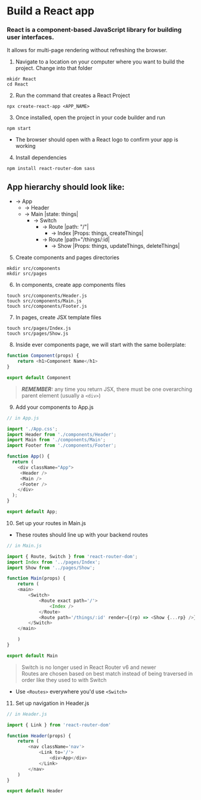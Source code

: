 # Build a React app
### React is a component-based JavaScript library for building user interfaces.  
It allows for multi-page rendering without refreshing the browser.  

1. Navigate to a location on your computer where you want to build the project. Change into that folder
```
mkidr React
cd React
```
2. Run the command that creates a React Project
```
npx create-react-app <APP_NAME>
```
3. Once installed, open the project in your code builder and run 
```
npm start
```
  - The browser should open with a React logo to confirm your app is working

4. Install dependencies
```
npm install react-router-dom sass
```
## App hierarchy should look like:
- -> App  
  - -> Header  
  - -> Main |state: things|  
    - -> Switch  
      - -> Route |path: "/"|  
        - -> Index |Props: things, createThings|  
      - -> Route |path="/things/:id|  
        - -> Show |Props: things, updateThings, deleteThings|  


5. Create components and pages directories
```
mkdir src/components
mkdir src/pages
```

6. In components, create app components files
```
touch src/components/Header.js
touch src/components/Main.js
touch src/components/Footer.js
```

7. In pages, create JSX template files
```
touch src/pages/Index.js
touch src/pages/Show.js
```

8. Inside ever components page, we will start with the same boilerplate:
```JavaScript
function Component(props) {
    return <h1>Component Name</h1>
}

export default Component
```
> ***REMEMBER:*** any time you return JSX, there must be one overarching parent element (usually a `<div>`)

9. Add your components to App.js
```JavaScript
// in App.js

import './App.css';
import Header from './components/Header';
import Main from './components/Main';
import Footer from './components/Footer';

function App() {
  return (
    <div className="App">
     <Header />
     <Main />
     <Footer />
    </div>
  );
}

export default App;
```
10. Set up your routes in Main.js
  - These routes should line up with your backend routes
```JavaScript
// in Main.js

import { Route, Switch } from 'react-router-dom';
import Index from '../pages/Index';
import Show from '../pages/Show';

function Main(props) {
    return (
    <main>
        <Switch>
            <Route exact path='/'>
                <Index />
            </Route>
            <Route path='/things/:id' render={(rp) => <Show {...rp} />} />
        </Switch>
    </main>

    )
}

export default Main
```
> Switch is no longer used in React Router v6 and newer  
Routes are chosen based on best match instead of being traversed in order like they used to with Switch
- Use `<Routes>` everywhere you'd use `<Switch>`

11. Set up navigation in Header.js
```Javascript
// in Header.js

import { Link } from 'react-router-dom'

function Header(props) {
    return (
        <nav className='nav'>
            <Link to='/'>
                <div>App</div>
            </Link>
        </nav>
    )
}

export default Header
```
